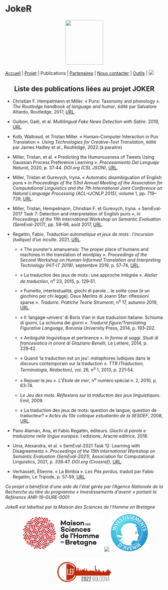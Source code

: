 # JokeR
<p align="center">
  <img src="Joker.png" width="120" height="142">
</p>

[Accueil](index) | [Projet](projet) | Publications | [Partenaires](partenaires) | [Nous contacter](contact) | [Outils](outils) | [<img src="drapeau EN.png" width="20">](https://motsmachines.github.io/joker/EN/index)
<br>

<h2 align="center">Liste des publications liées au projet JOKER</h2>
  
  - Christian F. Hempelmann et Miller. «&nbsp;Puns: Taxonomy and phonology&nbsp;». <i>The Routledge handbook of language and humor</i>, édité par Salvatore Attardo, Routledge, 2017, <a href="https://dx.doi.org/10.4324/9781315731162-8">URL</a>.
  
  - Guibon, Gaël, et al. <i>Multilingual Fake News Detection with Satire</i>. 2019, <a href="https://halshs.archives-ouvertes.fr/halshs-02391141/document">URL</a>.
 
  - Kolb, Waltraud, et Tristan Miller. «&nbsp;Human–Computer Interaction in Pun Translation&nbsp;». <i>Using Technologies for Creative-Text Translation</i>, édité par James Hadley et al., Routledge, 2022.(à paraitre)
  
  - Miller, Tristan, et al. «&nbsp;Predicting the Humorousness of Tweets Using Gaussian Process Preference Learning&nbsp;». <i>Procesamiento Del Lenguaje Natural</i>, 2020, p. 37‑44. <i>DOI.org (CSL JSON)</i>, <a href="https://doi.org/10.26342/2020-64-4">URL</a>.
  -  Miller, Tristan et Gurevych, Iryna. «&nbsp;Automatic disambiguation of English puns&nbsp;» in <i>Proceedings of the 53rd Annual Meeting of the Association for Computational Linguistics and the 7th International Joint Conference on Natural Language Processing (ACL–IJCNLP 2015)</i>, volume 1, pp. 719–729, <a href="https://dx.doi.org/10.3115/v1/P15-1070">URL</a>.
  - Miller, Tristan, Hempelmann, Christian F. et Gurevych, Iryna. «&nbsp;SemEval-2017 Task 7: Detection and interpretation of English puns&nbsp;», in <i>Proceedings of the 11th International Workshop on Semantic Evaluation (SemEval-2017)</i>, pp. 58–68, août 2017, <a href="https://dx.doi.org/10.18653/v1/S17-2005">URL</a>.
  
  - Regattin, Fabio, <i>Traduction automatique et jeux de mots : l’incursion (ludique) d’un inculte</i>. 2021, <a href="https://motsmachines.github.io/2021/en/submissions/Mots-Machines-2021_paper_5.pdf">URL</a>.
 
    - «&nbsp;The punster’s amanuensis: The proper place of humans and machines in the translation of wordplay&nbsp;». <i>Proceedings of the Second Workshop on Human-Informed Translation and Interpreting Technology (HiT-IT 2019)</i>, septembre 2019, p. 57‑74, <a href="https://doi.org/10.26615">URL</a>.
    
    - «&nbsp;La traduction des jeux de mots : une approche intégrée&nbsp;». <i>Atelier de traduction</i>, n<sup>o</sup> 23, 2015, p. 129‑51.
  
    - «&nbsp;Fumetto, intertestualità, giochi di parole… le solite cose (e un giochino per chi legge). Deux Merlins di Joann Sfar: riflessioni sparse&nbsp;». <i>Tradurre. Pratiche Teorie Strumenti</i>, n<sup>o</sup> 17, autunno 2019, <a href="https://rivistatradurre.it/2019/11/fumetto-intertestualita-giochi-di-parole-le-solite-cose-e-un-giochino-per-chi-legge/">URL</a>.
    
    - «&nbsp;Il ‘langage-univers’ di Boris Vian in due traduzioni italiane: Schiuma di giorni, La schiuma dei giorni&nbsp;». <i>Tradurre figure/Translating Figurative Language</i>, Bononia University Press, 2014, p. 193‑202.
    
    - «&nbsp;Ambiguïté linguistique et pertinence&nbsp;». <i>In forma di saggi. Studi di francesistica in onore di Graziano Benelli</i>, Le Lettere, 2014, p. 229‑42.
    
    - «&nbsp;Quand ‘la traduction est un jeu’: métaphores ludiques dans le discours contemporain sur la traduction&nbsp;». <i>TTR (Traduction, Terminologie, Rédaction)</i>, vol. 26, n<sup>o</sup> 1, 2013, p. 221‑54.
    
    - «&nbsp;Rejouer le jeu&nbsp;». <i>L’Étoile de mer</i>, n<sup>o</sup> numéro spécial n. 2, 2010, p. 63‑74.
    
    - <i>Le Jeu des mots. Réflexions sur la traduction des jeux linguistiques</i>. Emil, 2009.
    
    - «&nbsp;La traduction des jeux de mots: question de langue, question de traducteur?&nbsp;» <i>Actes du 10e colloque estudiantin de la SESDEF</i>, 2008, <a href="http://www.chass.utoronto.ca/french/SESDEF/miroir/regattin.pdf">URL</a>.
 
  - Pano Alamán, Ana, et Fabio Regattin, éditeurs. <i>Giochi di parole e traduzione nelle lingue europee</i>. I edizione, Aracne editrice, 2018.

  - Uma, Alexandra, et al. «&nbsp;SemEval-2021 Task 12: Learning with Disagreements&nbsp;». <i>Proceedings of the 15th International Workshop on Semantic Evaluation (SemEval-2021)</i>, Association for Computational Linguistics, 2021, p. 338‑47. <i>DOI.org (Crossref)</i>, <a href="https://doi.org/10.18653/v1/2021.semeval-1.41">URL</a>.

  - Verhasselt, Étienne. «&nbsp;La Bimbia&nbsp;». <i>Les Pas perdus</i>, traduit par Fabio Regattin, Le Tripode, p. 57‑59, <a href="https://www.intralinea.org/index.php/translations/item/2412">URL</a>.


<p>
<em>Ce projet a bénéficié d'une aide de l'état gérée par l'Agence Nationale de la Recherche au titre du programme « Investissements d'avenir » portant la Référence ANR-19-GURE-0001</em>
</p>
<p>
<em>JokeR est labellisé par la Maison des Sciences de l'Homme en Bretagne</em>
</p>
<div align="center">
  <a href="https://www.mshb.fr"><img src="./MSHB.jpg" height="120"></a>
  <a href="https://sea-eu.org/?lang=fr"><img src="./SEA-EU.png" height="120"></a>
  <a href="https://www.gouvernement.fr/le-programme-d-investissements-d-avenir"><img src="./Investissement avenir.jpeg" height="120"></a>
</div>
<br />
<div align="center">
  <a href="https://clef2022.clef-initiative.eu/index.php"><img src="./CLEF2022.png" height="90"></a> 
</div>
